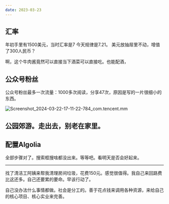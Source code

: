 ```yaml
---
date: 2023-03-23
---
```


## 汇率

年初手里有1500美元，当时汇率是7
今天规律是7.21。
美元放抽屉里不动，增值了300人民币？


啊，这个牛肉酱竟然可以直接当下酒菜可以直接吃。也能配酒，

## 公众号粉丝

公众号粉丝最多一次流量：1000多次阅读，分享47次，原因是写的一片很细小的东西。

![Screenshot_2024-03-22-17-11-22-784_com.tencent.mm](https://docu-1319658309.cos.ap-guangzhou.myqcloud.com/Screenshot_2024-03-22-17-11-22-784_com.tencent.mm.png)

## 公园郊游。走出去，别老在家里。



## 配置Algolia

全部步骤对了。搜索框搜啥都没出来。等等吧。看明天是否会好起来。

---

找了清洁工阿姨来帮我清理房间垃圾，花费150元。感觉很值得。我自己来回路费比这还多。自己还要累的要命。早该行动了。

自己没办法什么事情都做。社会是分工的。善于花点钱来调用各种资源，来给自己的核心项目、核心实业来完善。
